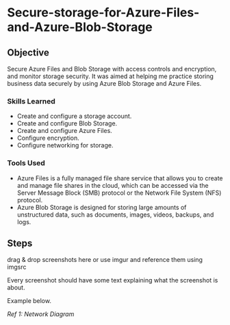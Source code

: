 # Secure-storage-for-Azure-Files-and-Azure-Blob-Storage

## Objective

Secure Azure Files and Blob Storage with access controls and encryption, and monitor storage security. It was aimed at helping me practice storing business data securely by using Azure Blob Storage and Azure Files.

### Skills Learned

- Create and configure a storage account.
- Create and configure Blob Storage.
- Create and configure Azure Files.
- Configure encryption.
- Configure networking for storage.

### Tools Used

- Azure Files is a fully managed file share service that allows you to create and manage file shares in the cloud, which can be accessed via the Server Message Block (SMB) protocol or the Network File System (NFS) protocol.
- Azure Blob Storage is designed for storing large amounts of unstructured data, such as documents, images, videos, backups, and logs.

## Steps
drag & drop screenshots here or use imgur and reference them using imgsrc

Every screenshot should have some text explaining what the screenshot is about.

Example below.

*Ref 1: Network Diagram*
